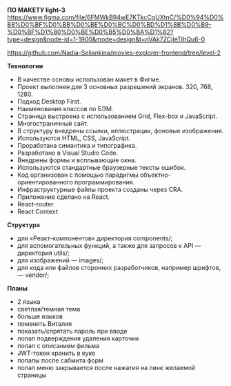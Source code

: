 **ПО МАКЕТУ light-3**
https://www.figma.com/file/6FMWkB94wE7KTkcCgUXtnC/%D0%94%D0%B8%D0%BF%D0%BB%D0%BE%D0%BC%D0%BD%D1%8B%D0%B9-%D0%BF%D1%80%D0%BE%D0%B5%D0%BA%D1%82?type=design&node-id=1-1900&mode=design&t=nVAk7ZCjIeTIhQu6-0

https://github.com/Nadia-Seliankina/movies-explorer-frontend/tree/level-2

**Технологии**
* В качестве основы использован макет в Фигме.
* Проект выполнен для 3 основных разрешений экранов. 320, 768, 1280.
* Подход Desktop First.
* Наименования классов по БЭМ.
* Страница выстроена с использованием Grid, Flex-box и JavaScript.
* Многостраничный сайт.
* В структуру внедрены ссылки, иллюстрации, фоновые изображения.
* Используются HTML, CSS, JavaScript.
* Проработана симантика и типографика.
* Разработано в Visual Studio Code.
* Внедрены формы и всплывающие окна.
* Используются стандартные браузерные тексты ошибок.
* Код организован с помощью парадигмы объектно-ориентированного программирования.
* Инфраструктурные файлы проекта созданы через CRA.
* Приложение сделано на React.
* React-router
* React Context

**Структура**
* для «Реакт-компонентов» директория components/;
* для вспомогательных функций, а также для запросов к API — директория utils/;
* для изображений — images/;
* для кода или файлов сторонних разработчиков, например шрифтов, — vendor/;

**Планы**
* 2 языка
* светлая/темная тема
* больше языков
* поменять Виталия
* показать/спрятать пароль при вводе
* попап подверждения удаления карточки
* попап с описанием фильма
* JWT-токен хранить в куке
* попапы после сабмита форм
* попап меню закрывается после нажатия на линк желаемой страницы